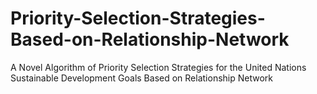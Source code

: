 # Priority-Selection-Strategies-Based-on-Relationship-Network
A Novel Algorithm of Priority Selection Strategies for the United Nations Sustainable Development Goals Based on Relationship Network
